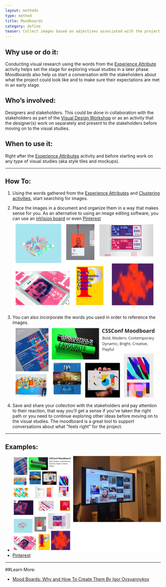 ```yaml
---
layout: methods
type: method
title: Moodboards
category: define
teaser: Collect images based on adjectives associated with the project's brand to serve as inspiration for visual studies.
---
```

## Why use or do it:

Conducting visual research using the words from the [Experience Attribute](https://github.com/bocoup/opendesignkit/wiki/Experience-Attributes) activity helps set the stage for exploring visual studies in a later phase. Moodboards also help us start a conversation with the stakeholders about what the project could look like and to make sure their expectations are met in an early stage.

## Who’s involved:

Designers and stakeholders. This could be done in collaboration with the stakeholders as part of the [Visual Design Workshop](https://github.com/bocoup/opendesignkit/wiki/Visual-Design-Workshop) or as an activity that the designer(s) work on separately and present to the stakeholders before moving on to the visual studies.

## When to use it:

Right after the [Experience Attributes](https://github.com/bocoup/opendesignkit/wiki/experience-attributes) activity and before starting work on any type of visual studies (aka style tiles and mockups).

---

## How To:

1. Using the words gathered from the [Experience Attributes](https://github.com/bocoup/opendesignkit/wiki/experience-attributes) and [Clustering activities](https://github.com/bocoup/opendesignkit/wiki/sticky-clustering), start searching for images.

2. Place the images in a document and organize them in a way that makes sense for you. As an alternative to using an image editing software, you can use an [inVision board](http://blog.invisionapp.com/boards-share-design-inspiration-assets/) or even [Pinterest](https://www.pinterest.com/)
    ![collect images](/img/methods/moodboards/cssconf-moodboard-example-1.jpg)

3. You can also incorporate the words you used in order to reference the images.
    ![add words](/img/methods/moodboards/cssconf-moodboard-example-2.jpg)

4. Save and share your collection with the stakeholders and pay attention to their reaction, that way you'll get a sense if you've taken the right path or you need to continue exploring other ideas before moving on to the visual studies. The moodboard is a great tool to support conversations about what "feels right" for the project.

---

## Examples:
* ![moodboards example](/img/methods/moodboards/moodboard-example.jpeg)
* [Pinterest](https://www.pinterest.com/search/pins/?q=moodboard%20design&rs=guide&0=design%7Cguide%7Cword%7C0&add_refine=design%7Cguide%7Cword%7C0)

---

##Learn More:
* [Mood Boards: Why and How To Create Them By Igor Ovsyannykov](https://creativemarket.com/blog/2015/07/03/mood-boards-why-and-how-to-create-them)
